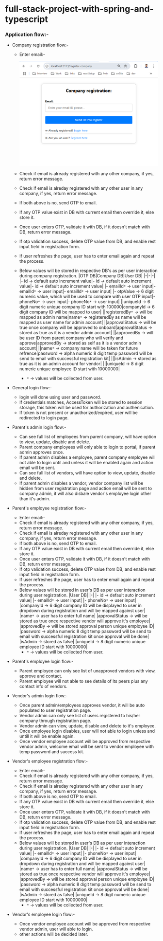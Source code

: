 # full-stack-project-with-spring-and-typescript

### Application flow:-

- Company registration flow:-
  - Enter email:-

      ![alt text](https://github.com/anu3dev/full-stack-project-with-spring-and-typescript/blob/main/images/01.png)
    
  - Check if email is already registered with any other company, if yes, return error message.
  - Check if email is alreday registered with any other user in any company, if yes, return error message.
  - If both above is no, send OTP to email.
  - If any OTP value exist in DB with current email then override it, else store it.
  - Once user enters OTP, validate it with DB, if it doesn't match with DB, return error message.
  - If otp validation success, delete OTP value from DB, and enable rest input field in registration form.
  - If user refreshes the page, user has to enter email again and repeat the process.
  - Below values will be stored in respective DB's as per user interaction during company registration.
    |OTP DB|Company DB|User DB|
    |-|-|-|
    |- id -> default auto increment value|- id -> default auto increment value|- id -> default auto increment value|
    |- emailId`*` -> user input|- emailId`*` -> user input|- emailId`*` -> user input|
    |- otpValue -> 6 digit numeric value, which will be used to compare with user OTP input|- phoneNo`*` -> user input|- phoneNo`*` -> user input|
    ||uniqueId -> 6 digit numeric unique company ID start with 100000|companyId -> 6 digit company ID will be mapped to user|
    ||registeredBy`*` -> will be mapped as admin name|name`*` -> registeredBy as name will be mapped as user name for admin account|
    ||approvalStatus -> will be true once company will be approved to onboard|approvalStatus -> stored as true as it is a vendor admin account|
    ||approvedBy -> will be user ID from parent company who will verify and approve|approvedBy -> stored as self as it is a vendor admin account|
    ||name`*` -> company name will be taken for future refrence|password -> alpha numeric 8 digit temp password will be send to email with successful registration kit|
    |||isAdmin -> stored as true as it is an admin account for vendor|
    |||uniqueId -> 8 digit numeric unique employee ID start with 10000000|
    - `*` -> values will be collected from user.

- General login flow:-
  - login will done using user and password.
  - If credentials matches, AccessToken will be stored to session storage, this token will be used for authorization and authenication.
  - If token is not present or unauthorized/expired, user will be redirected to login page.

- Parent's admin login flow:-
  - Can see full list of employees from parent company, will have option to view, update, disable and delete.
  - Parent company employees will only able to login to portal, if parent admin approves once.
  - If parent admin disables a employee, parent company employee will not able to login until and unless it will be enabled again and action email will be sent.
  - Can see full list of vendors, will have option to view, update, disable and delete.
  - If parent admin disables a vendor, vendor company list will be hidden from user registration page and action email will be sent to company admin, it will also disbale vendor's employee login other than it's admin.

- Parent's employee registration flow:-
  - Enter email:-
  - Check if email is already registered with any other company, if yes, return error message.
  - Check if email is alreday registered with any other user in any company, if yes, return error message.
  - If both above is no, send OTP to email.
  - If any OTP value exist in DB with current email then override it, else store it.
  - Once user enters OTP, validate it with DB, if it doesn't match with DB, return error message.
  - If otp validation success, delete OTP value from DB, and enable rest input field in registration form.
  - If user refreshes the page, user has to enter email again and repeat the process.
  - Below values will be stored in user's DB as per user interaction during user registration.
    |User DB|
    |-|
    |- id -> default auto increment value|
    |- emailId`*` -> user input|
    |- phoneNo`*` -> user input|
    |companyId -> 6 digit company ID will be displayed to user in dropdown during registration and will be mapped against user|
    |name`*` -> user has to enter full name|
    |approvalStatus -> will be stored as true once respective vendor will approve it's employee|
    |approvedBy -> will be stored approval person unique employee ID|
    |password -> alpha numeric 8 digit temp password will be send to email with successful registration kit once approval will be done|
    |isAdmin -> stored as false|
    |uniqueId -> 8 digit numeric unique employee ID start with 10000000|
    - `*` -> values will be collected from user. 

- Parent's employee login flow:-
  - Parent employee can only see list of unapproved vendors with view, approve and contact.
  - Parent employee will not able to see details of its peers plus any contact info of vendors.

- Vendor's admin login flow:-
  - Once parent admin/employees approves vendor, it will be auto populated to user registration page.
  - Vendor admin can only see list of users registered to his/her company through registration page.
  - Vendor admin can view, update, disable and delete to it's employee.
  - Once employee login disables, user will not able to login unless and untill it will be enable again.
  - Once vendor employee account will be approved from respective vendor admin, welcome email will be sent to vendor employee with temp password and success kit.

- Vendor's employee registration flow:-
  - Enter email:-
  - Check if email is already registered with any other company, if yes, return error message.
  - Check if email is alreday registered with any other user in any company, if yes, return error message.
  - If both above is no, send OTP to email.
  - If any OTP value exist in DB with current email then override it, else store it.
  - Once user enters OTP, validate it with DB, if it doesn't match with DB, return error message.
  - If otp validation success, delete OTP value from DB, and enable rest input field in registration form.
  - If user refreshes the page, user has to enter email again and repeat the process.
  - Below values will be stored in user's DB as per user interaction during user registration.
    |User DB|
    |-|
    |- id -> default auto increment value|
    |- emailId`*` -> user input|
    |- phoneNo`*` -> user input|
    |companyId -> 6 digit company ID will be displayed to user in dropdown during registration and will be mapped against user|
    |name`*` -> user has to enter full name|
    |approvalStatus -> will be stored as true once respective vendor will approve it's employee|
    |approvedBy -> will be stored approval person unique employee ID|
    |password -> alpha numeric 8 digit temp password will be send to email with successful registration kit once approval will be done|
    |isAdmin -> stored as false|
    |uniqueId -> 8 digit numeric unique employee ID start with 10000000|
    - `*` -> values will be collected from user. 

- Vendor's employee login flow:-
  - Once vendor employee account will be approved from respective vendor admin, user will able to login.
  - other actions will be decided later.

